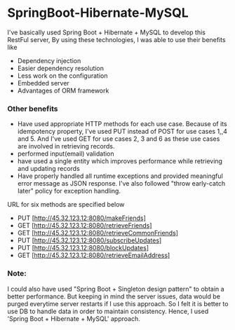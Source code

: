 # SpringBoot-Hibernate-MySQL
I've basically used Spring Boot + Hibernate + MySQL to develop this RestFul server,
By using these technologies, I was able to use their benefits like
  - Dependency injection
  - Easier dependency resolution
  - Less work on the configuration
  - Embedded server
  - Advantages of ORM framework

### Other benefits
  - Have used appropriate HTTP methods for each use case. Because of its idempotency property, I've used PUT instead of POST for use cases 1,,4 and 5. And I've used GET for use cases 2, 3 and 6 as these use cases are involved in retrieving records.
  - performed input(email) validation
  - have used a single entity which improves performance while retrieving and updating records
  - Have properly handled all runtime exceptions and provided meaningful error message as JSON response. I've also followed "throw early-catch later" policy for exception handling.
  
URL for six methods are specified below

* PUT [http://45.32.123.12:8080/makeFriends]
* GET [http://45.32.123.12:8080/retrieveFriends]
* GET [http://45.32.123.12:8080/retrieveCommonFriends]
* PUT [http://45.32.123.12:8080/subscribeUpdates]
* PUT [http://45.32.123.12:8080/blockUpdates]
* GET [http://45.32.123.12:8080/retrieveEmailAddress]


### Note: 
I could also have used "Spring Boot + Singleton design pattern" to obtain a better performance. But keeping in mind the server issues, data would be purged everytime server restarts if I use this approach. So I felt it is better to use DB to handle data in order to maintain consistency. Hence, I used 'Spring Boot + Hibernate + MySQL' approach.
